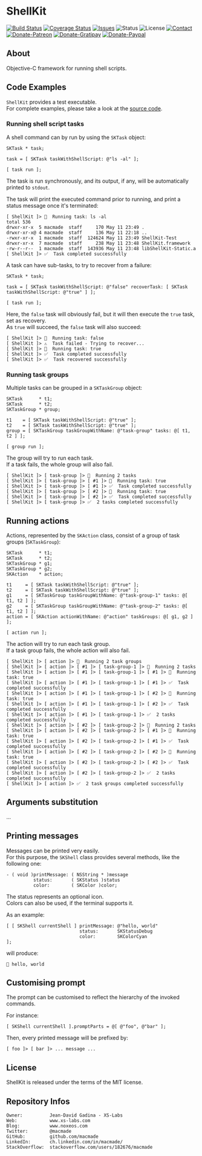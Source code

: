 ShellKit
========

[![Build Status](https://img.shields.io/travis/macmade/ShellKit.svg?branch=master&style=flat)](https://travis-ci.org/macmade/ShellKit)
[![Coverage Status](https://img.shields.io/coveralls/macmade/ShellKit.svg?branch=master&style=flat)](https://coveralls.io/r/macmade/ShellKit?branch=master)
[![Issues](http://img.shields.io/github/issues/macmade/ShellKit.svg?style=flat)](https://github.com/macmade/ShellKit/issues)
![Status](https://img.shields.io/badge/status-active-brightgreen.svg?style=flat)
![License](https://img.shields.io/badge/license-mit-brightgreen.svg?style=flat)
[![Contact](https://img.shields.io/badge/contact-@macmade-blue.svg?style=flat)](https://twitter.com/macmade)  
[![Donate-Patreon](https://img.shields.io/badge/donate-patreon-yellow.svg?style=flat)](https://patreon.com/macmade)
[![Donate-Gratipay](https://img.shields.io/badge/donate-gratipay-yellow.svg?style=flat)](https://www.gratipay.com/macmade)
[![Donate-Paypal](https://img.shields.io/badge/donate-paypal-yellow.svg?style=flat)](https://paypal.me/xslabs)

About
-----

Objective-C framework for running shell scripts.

Code Examples
-------------

`ShellKit` provides a test executable.  
For complete examples, please take a look at the [source code](https://github.com/macmade/ShellKit/blob/master/ShellKit-Test/main.m).

### Running shell script tasks

A shell command can by run by using the `SKTask` object:

```objc
SKTask * task;

task = [ SKTask taskWithShellScript: @"ls -al" ];

[ task run ];
```

The task is run synchronously, and its output, if any, will be automatically printed to `stdout`.

The task will print the executed command prior to running, and print a status message once it's terminated:

    [ ShellKit ]> 🚦  Running task: ls -al
    total 536
    drwxr-xr-x  5 macmade  staff     170 May 11 23:49 .
    drwxr-xr-x@ 4 macmade  staff     136 May 11 22:18 ..
    -rwxr-xr-x  1 macmade  staff  124624 May 11 23:49 ShellKit-Test
    drwxr-xr-x  7 macmade  staff     238 May 11 23:48 ShellKit.framework
    -rw-r--r--  1 macmade  staff  143936 May 11 23:48 libShellKit-Static.a
    [ ShellKit ]> ✅  Task completed successfully
    
A task can have sub-tasks, to try to recover from a failure:

```objc
SKTask * task;

task = [ SKTask taskWithShellScript: @"false" recoverTask: [ SKTask taskWithShellScript: @"true" ] ];

[ task run ];
```

Here, the `false` task will obviously fail, but it will then execute the `true` task, set as recovery.  
As `true` will succeed, the `false` task will also succeed:

    [ ShellKit ]> 🚦  Running task: false
    [ ShellKit ]> ⚠️  Task failed - Trying to recover...
    [ ShellKit ]> 🚦  Running task: true
    [ ShellKit ]> ✅  Task completed successfully
    [ ShellKit ]> ✅  Task recovered successfully

### Running task groups

Multiple tasks can be grouped in a `SKTaskGroup` object:

```objc
SKTask      * t1;
SKTask      * t2;
SKTaskGroup * group;

t1    = [ SKTask taskWithShellScript: @"true" ];
t2    = [ SKTask taskWithShellScript: @"true" ];
group = [ SKTaskGroup taskGroupWithName: @"task-group" tasks: @[ t1, t2 ] ];
        
[ group run ];
```

The group will try to run each task.  
If a task fails, the whole group will also fail.

    [ ShellKit ]> [ task-group ]> 🚦  Running 2 tasks
    [ ShellKit ]> [ task-group ]> [ #1 ]> 🚦  Running task: true
    [ ShellKit ]> [ task-group ]> [ #1 ]> ✅  Task completed successfully
    [ ShellKit ]> [ task-group ]> [ #2 ]> 🚦  Running task: true
    [ ShellKit ]> [ task-group ]> [ #2 ]> ✅  Task completed successfully
    [ ShellKit ]> [ task-group ]> ✅  2 tasks completed successfully

Running actions
---------------

Actions, represented by the `SKAction` class, consist of a group of task groups (`SKTaskGroup`):

```objc
SKTask      * t1;
SKTask      * t2;
SKTaskGroup * g1;
SKTaskGroup * g2;
SKAction    * action;

t1     = [ SKTask taskWithShellScript: @"true" ];
t2     = [ SKTask taskWithShellScript: @"true" ];
g1     = [ SKTaskGroup taskGroupWithName: @"task-group-1" tasks: @[ t1, t2 ] ];
g2     = [ SKTaskGroup taskGroupWithName: @"task-group-2" tasks: @[ t1, t2 ] ];
action = [ SKAction actionWithName: @"action" taskGroups: @[ g1, g2 ] ];

[ action run ];
```

The action will try to run each task group.  
If a task group fails, the whole action will also fail.

    [ ShellKit ]> [ action ]> 🚦  Running 2 task groups
    [ ShellKit ]> [ action ]> [ #1 ]> [ task-group-1 ]> 🚦  Running 2 tasks
    [ ShellKit ]> [ action ]> [ #1 ]> [ task-group-1 ]> [ #1 ]> 🚦  Running task: true
    [ ShellKit ]> [ action ]> [ #1 ]> [ task-group-1 ]> [ #1 ]> ✅  Task completed successfully
    [ ShellKit ]> [ action ]> [ #1 ]> [ task-group-1 ]> [ #2 ]> 🚦  Running task: true
    [ ShellKit ]> [ action ]> [ #1 ]> [ task-group-1 ]> [ #2 ]> ✅  Task completed successfully
    [ ShellKit ]> [ action ]> [ #1 ]> [ task-group-1 ]> ✅  2 tasks completed successfully
    [ ShellKit ]> [ action ]> [ #2 ]> [ task-group-2 ]> 🚦  Running 2 tasks
    [ ShellKit ]> [ action ]> [ #2 ]> [ task-group-2 ]> [ #1 ]> 🚦  Running task: true
    [ ShellKit ]> [ action ]> [ #2 ]> [ task-group-2 ]> [ #1 ]> ✅  Task completed successfully
    [ ShellKit ]> [ action ]> [ #2 ]> [ task-group-2 ]> [ #2 ]> 🚦  Running task: true
    [ ShellKit ]> [ action ]> [ #2 ]> [ task-group-2 ]> [ #2 ]> ✅  Task completed successfully
    [ ShellKit ]> [ action ]> [ #2 ]> [ task-group-2 ]> ✅  2 tasks completed successfully
    [ ShellKit ]> [ action ]> ✅  2 task groups completed successfully

Arguments substitution
----------------------

...

Printing messages
-----------------

Messages can be printed very easily.  
For this purpose, the `SKShell` class provides several methods, like the following one:


```objc
- ( void )printMessage: ( NSString * )message
          status:       ( SKStatus )status
          color:        ( SKColor )color;
```

The status represents an optional icon.  
Colors can also be used, if the terminal supports it.

As an example:

```objc
[ [ SKShell currentShell ] printMessage: @"hello, world"
                           status:       SKStatusDebug
                           color:        SKColorCyan
];
```

will produce:

    🚸 hello, world

Customising prompt
------------------

The prompt can be customised to reflect the hierarchy of the invoked commands.

For instance:

```objc
[ SKShell currentShell ].promptParts = @[ @"foo", @"bar" ];
```

Then, every printed message will be prefixed by:

    [ foo ]> [ bar ]> ... message ...

License
-------

ShellKit is released under the terms of the MIT license.

Repository Infos
----------------

    Owner:          Jean-David Gadina - XS-Labs
    Web:            www.xs-labs.com
    Blog:           www.noxeos.com
    Twitter:        @macmade
    GitHub:         github.com/macmade
    LinkedIn:       ch.linkedin.com/in/macmade/
    StackOverflow:  stackoverflow.com/users/182676/macmade
